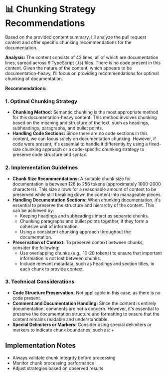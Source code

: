 
# 📊 Chunking Strategy Recommendations

Based on the provided content summary, I'll analyze the pull request content and offer specific chunking recommendations for the documentation.

**Analysis:**
The content consists of 42 lines, all of which are documentation lines, spread across 6 TypeScript (.ts) files. There is no code present in this content. Given the nature of the content, which appears to be documentation-heavy, I'll focus on providing recommendations for optimal chunking of documentation.

**Recommendations:**

### 1. Optimal Chunking Strategy

* **Chunking Method:** Semantic chunking is the most appropriate method for this documentation-heavy content. This method involves chunking based on the meaning and structure of the text, such as headings, subheadings, paragraphs, and bullet points.
* **Handling Code Sections:** Since there are no code sections in this content, we can focus solely on documentation chunking. However, if code were present, it's essential to handle it differently by using a fixed-size chunking approach or a code-specific chunking strategy to preserve code structure and syntax.

### 2. Implementation Guidelines

* **Chunk Size Recommendations:** A suitable chunk size for documentation is between 128 to 256 tokens (approximately 1000-2000 characters). This size allows for a reasonable amount of context to be preserved while still breaking down the content into manageable pieces.
* **Handling Documentation Sections:** When chunking documentation, it's essential to preserve the structure and hierarchy of the content. This can be achieved by:
	+ Keeping headings and subheadings intact as separate chunks.
	+ Chunking paragraphs and bullet points together, if they form a cohesive unit of information.
	+ Using a consistent chunking approach throughout the documentation.
* **Preservation of Context:** To preserve context between chunks, consider the following:
	+ Use overlapping chunks (e.g., 10-20 tokens) to ensure that important information is not lost between chunks.
	+ Include relevant metadata, such as headings and section titles, in each chunk to provide context.

### 3. Technical Considerations

* **Code Structure Preservation:** Not applicable in this case, as there is no code present.
* **Comment and Documentation Handling:** Since the content is entirely documentation, comments are not a concern. However, it's essential to preserve the documentation structure and formatting to ensure that the content remains readable and understandable.
* **Special Delimiters or Markers:** Consider using special delimiters or markers to indicate chunk boundaries, such as:
	+

## Implementation Notes
- Always validate chunk integrity before processing
- Monitor chunk processing performance
- Adjust strategies based on observed results
